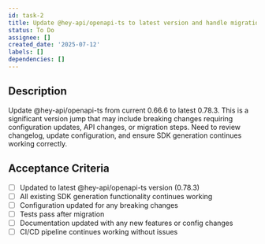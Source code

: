 ```yaml
---
id: task-2
title: Update @hey-api/openapi-ts to latest version and handle migration
status: To Do
assignee: []
created_date: '2025-07-12'
labels: []
dependencies: []
---
```


## Description

Update @hey-api/openapi-ts from current 0.66.6 to latest 0.78.3. This is a significant version jump that may include breaking changes requiring configuration updates, API changes, or migration steps. Need to review changelog, update configuration, and ensure SDK generation continues working correctly.

## Acceptance Criteria

- [ ] Updated to latest @hey-api/openapi-ts version (0.78.3)
- [ ] All existing SDK generation functionality continues working
- [ ] Configuration updated for any breaking changes
- [ ] Tests pass after migration
- [ ] Documentation updated with any new features or config changes
- [ ] CI/CD pipeline continues working without issues

